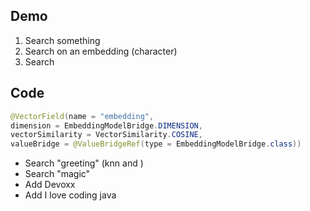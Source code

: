## Demo

1. Search something
2. Search on an embedding (character)
3. Search

## Code

```java
@VectorField(name = "embedding",
dimension = EmbeddingModelBridge.DIMENSION,
vectorSimilarity = VectorSimilarity.COSINE,
valueBridge = @ValueBridgeRef(type = EmbeddingModelBridge.class))
```

* Search "greeting" (knn and )
* Search "magic"
* Add Devoxx
* Add I love coding java 
